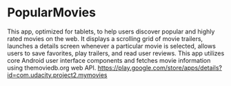 # PopularMovies


This app, optimized for tablets, to help users discover popular and highly rated movies on the web. It displays a scrolling grid of movie trailers, launches a details screen whenever a particular movie is selected, allows users to save favorites, play trailers, and read user reviews. This app utilizes core Android user interface components and fetches movie information using themoviedb.org web API.
https://play.google.com/store/apps/details?id=com.udacity.project2.mymovies
